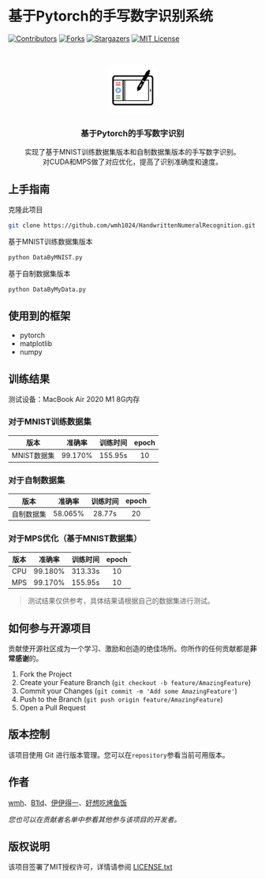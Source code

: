 # 基于Pytorch的手写数字识别系统

<!-- PROJECT SHIELDS -->
[![Contributors][contributors-shield]][contributors-url]
[![Forks][forks-shield]][forks-url]
[![Stargazers][stars-shield]][stars-url]
[![MIT License][license-shield]][license-url]
<!-- PROJECT LOGO -->
<br />

<p align="center">
  <a href="https://github.com/wmh1024/HandwrittenNumeralRecognition">
    <img src="img/icon.png" alt="Logo" width="100" height="100" style="border-radius: 10px;">
  </a>

<h3 align="center">基于Pytorch的手写数字识别</h3>
  <p align="center">
    实现了基于MNIST训练数据集版本和自制数据集版本的手写数字识别。
    <br />
    对CUDA和MPS做了对应优化，提高了识别准确度和速度。
    <br />
</p>

## 上手指南

克隆此项目

```sh
git clone https://github.com/wmh1024/HandwrittenNumeralRecognition.git
```

基于MNIST训练数据集版本

```sh
python DataByMNIST.py
```

基于自制数据集版本

```sh
python DataByMyData.py
```

## 使用到的框架

- pytorch
- matplotlib
- numpy

## 训练结果

测试设备：MacBook Air 2020 M1 8G内存

### 对于MNIST训练数据集

|    版本    |   准确率   |  训练时间   | epoch |
|:--------:|:-------:|:-------:|:-----:|
| MNIST数据集 | 99.170% | 155.95s |  10   |

### 对于自制数据集

|  版本   |   准确率   |  训练时间  | epoch |
|:-----:|:-------:|:------:|:-----:|
| 自制数据集 | 58.065% | 28.77s |  20   |

### 对于MPS优化（基于MNIST数据集）

| 版本  |   准确率   |  训练时间   | epoch |
|:---:|:-------:|:-------:|:-----:|
| CPU | 99.180% | 313.33s |  10   |
| MPS | 99.170% | 155.95s |  10   |

> 测试结果仅供参考，具体结果请根据自己的数据集进行测试。

## 如何参与开源项目

贡献使开源社区成为一个学习、激励和创造的绝佳场所。你所作的任何贡献都是**非常感谢**的。

1. Fork the Project
2. Create your Feature Branch (`git checkout -b feature/AmazingFeature`)
3. Commit your Changes (`git commit -m 'Add some AmazingFeature'`)
4. Push to the Branch (`git push origin feature/AmazingFeature`)
5. Open a Pull Request

## 版本控制

该项目使用 Git 进行版本管理。您可以在`repository`参看当前可用版本。

## 作者

[wmh](https://github.com/wmh1024)、[B1ld](https://github.com/z1922569567)、[伊伊得一](https://gitee.com/yide-yi)、[好想吃烤鱼饭](https://gitee.com/yan-mengjie1)

*您也可以在贡献者名单中参看其他参与该项目的开发者。*

## 版权说明

该项目签署了MIT授权许可，详情请参阅 [LICENSE.txt](https://github.com/wmh1024/HandwrittenNumeralRecognition/blob/main/LICENSE.txt)

<!-- links -->

[your-project-path]:wmh1024/HandwrittenNumeralRecognition

[contributors-shield]: https://img.shields.io/github/contributors/wmh1024/HandwrittenNumeralRecognition.svg?style=flat-square

[contributors-url]: https://github.com/wmh1024/HandwrittenNumeralRecognition/graphs/contributors

[forks-shield]: https://img.shields.io/github/forks/wmh1024/HandwrittenNumeralRecognition.svg?style=flat-square

[forks-url]: https://github.com/wmh1024/HandwrittenNumeralRecognition/network/members

[stars-shield]: https://img.shields.io/github/stars/wmh1024/HandwrittenNumeralRecognition.svg?style=flat-square

[stars-url]: https://github.com/wmh1024/HandwrittenNumeralRecognition/stargazers

[issues-shield]: https://img.shields.io/github/issues/wmh1024/HandwrittenNumeralRecognition.svg?style=flat-square

[issues-url]: https://img.shields.io/github/issues/wmh1024/HandwrittenNumeralRecognition.svg

[license-shield]: https://img.shields.io/github/license/wmh1024/HandwrittenNumeralRecognition.svg?style=flat-square

[license-url]: https://github.com/wmh1024/HandwrittenNumeralRecognition/blob/master/LICENSE.txt

[linkedin-shield]: https://img.shields.io/badge/-LinkedIn-black.svg?style=flat-square&logo=linkedin&colorB=555

[linkedin-url]: https://linkedin.com/in/shaojintian